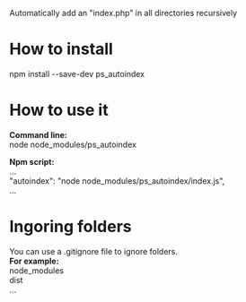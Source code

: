 Automatically add an "index.php" in all directories recursively

# How to install 
npm install --save-dev ps_autoindex

# How to use it
**Command line:**  
node node_modules/ps_autoindex

**Npm script:**  
...  
"autoindex": "node node_modules/ps_autoindex/index.js",  
...  

# Ingoring folders
You can use a .gitignore file to ignore folders.  
**For example:**  
node_modules  
dist  
...